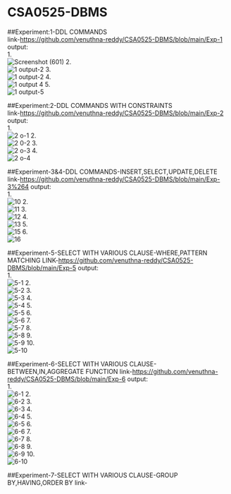 # CSA0525-DBMS
##Experiment:1-DDL COMMANDS<br/>link-https://github.com/venuthna-reddy/CSA0525-DBMS/blob/main/Exp-1
output:<br/>
1.<br/>
![Screenshot (601)](https://user-images.githubusercontent.com/113232880/193612186-303faf52-335d-4bc5-b363-7403638abe80.png)
2.<br/>
![1 output-2](https://user-images.githubusercontent.com/113232880/193612970-e613221a-5551-497f-b617-45cb2cb2db05.png)
3.<br/>
![1 output-2](https://user-images.githubusercontent.com/113232880/193613672-e69f27ee-396b-4215-9b23-efa4d1a37ec6.png)
4.<br/>
![1 output 4](https://user-images.githubusercontent.com/113232880/193614445-7e6585a8-d9f5-4eff-8550-0faba8aa5182.png)
5.<br/>
![1 output-5](https://user-images.githubusercontent.com/113232880/193614522-5e677203-2e98-468f-b18c-d2351fae9b5b.png)

##Experiment:2-DDL COMMANDS WITH CONSTRAINTS<br/>link-https://github.com/venuthna-reddy/CSA0525-DBMS/blob/main/Exp-2
output:<br/>
1.<br/>
![2 o-1](https://user-images.githubusercontent.com/113232880/193640010-0c00c6ae-66be-4545-94ee-6dc8fd273975.png)
2.<br/>
![2 0-2](https://user-images.githubusercontent.com/113232880/193640098-c58fedad-4b2f-40c2-9375-0c3f1f5d514b.png)
3.<br/>
![2 o-3](https://user-images.githubusercontent.com/113232880/193640163-abc310a9-8217-4f9e-b630-58001955c7ab.png)
4.<br/>
![2 o-4](https://user-images.githubusercontent.com/113232880/193640271-33a75e0a-4440-42ab-80ca-a1fd7c3813fb.png)

##Experiment-3&4-DDL COMMANDS-INSERT,SELECT,UPDATE,DELETE<br/>link-https://github.com/venuthna-reddy/CSA0525-DBMS/blob/main/Exp-3%264
output:<br/>
1.<br/>
![10](https://user-images.githubusercontent.com/113232880/193841933-443b7583-b104-41f8-8794-d28325eb675b.png)
2.<br/>
![11](https://user-images.githubusercontent.com/113232880/193842042-9eb67521-542d-4a65-a4e8-1c52b4378ced.png)
3.<br/>
![12](https://user-images.githubusercontent.com/113232880/193842138-681ca34f-48f7-4d16-ba60-e418a5d5f95c.png)
4.<br/>
![13](https://user-images.githubusercontent.com/113232880/193842367-15ac6a09-6dd3-4757-86bf-3bc18331b8d9.png)
5.<br/>
![15](https://user-images.githubusercontent.com/113232880/193842495-b0933b2c-2145-44e5-abb3-f8d5d664710f.png)
6.<br/>
![16](https://user-images.githubusercontent.com/113232880/193842586-d0ccd8d4-2377-4555-b544-80acb3015970.png)

##Experiment-5-SELECT WITH VARIOUS CLAUSE-WHERE,PATTERN MATCHING LINK-https://github.com/venuthna-reddy/CSA0525-DBMS/blob/main/Exp-5
output:<br/>
1.<br/>
![5-1](https://user-images.githubusercontent.com/113232880/193886894-95251d87-11e8-459b-9cb5-f4401f9dd72d.png)
2.<br/>
![5-2](https://user-images.githubusercontent.com/113232880/193886963-19be7e1d-1908-456b-b4cd-8005d90941a3.png)
3.<br/>
![5-3](https://user-images.githubusercontent.com/113232880/193887062-42af910e-41e8-4b91-80c3-d924ce25911e.png)
4.<br/>
![5-4](https://user-images.githubusercontent.com/113232880/193887217-c3beb7ff-1112-47ff-80fb-5b4e139a9f64.png)
5.<br/>
![5-5](https://user-images.githubusercontent.com/113232880/193887302-0698ea3a-8dc9-46ae-8aa3-5ae1fa3ac8a1.png)
6.<br/>
![5-6](https://user-images.githubusercontent.com/113232880/193887371-86a8449a-b712-4fd3-bf9b-6d447b5d2f12.png)
7.<br/>
![5-7](https://user-images.githubusercontent.com/113232880/193887430-4a4758d8-0434-4dcb-998a-6823f8f4791c.png)
8.<br/>
![5-8](https://user-images.githubusercontent.com/113232880/193887597-5c506903-da3a-4143-a4a9-5c726df817b6.png)
9.<br/>
![5-9](https://user-images.githubusercontent.com/113232880/193887695-98aab557-12c4-439a-89db-6f792c756c18.png)
10.<br/>
![5-10](https://user-images.githubusercontent.com/113232880/193887780-e646262c-f93a-4d00-8b3e-d0c73b79c4df.png)

##Experiment-6-SELECT WITH VARIOUS CLAUSE-BETWEEN,IN,AGGREGATE FUNCTION link-https://github.com/venuthna-reddy/CSA0525-DBMS/blob/main/Exp-6
output:<br/>
1.<br/>
![6-1](https://user-images.githubusercontent.com/113232880/194048657-4023e99d-598c-4aec-9b18-f82ab0dc84d0.png)
2.<br/>
![6-2](https://user-images.githubusercontent.com/113232880/194048760-217d5ee2-e3fa-48d3-9f4f-87277d2b15d1.png)
3.<br/>
![6-3](https://user-images.githubusercontent.com/113232880/194048815-231d17f2-0baa-4900-a0e3-fda71d2cd16e.png)
4.<br/>
![6-4](https://user-images.githubusercontent.com/113232880/194048880-290eb527-50a5-46e1-94b1-f3070987dbc4.png)
5.<br/>
![6-5](https://user-images.githubusercontent.com/113232880/194048932-7ecc259a-2325-48ec-9064-57290c251ef4.png)
6.<br/>
![6-6](https://user-images.githubusercontent.com/113232880/194048997-d6396f04-80ff-4d04-9e8a-7e8465987f9f.png)
7.<br/>
![6-7](https://user-images.githubusercontent.com/113232880/194049038-45508bbf-cbdd-4436-9f24-a631f03addd0.png)
8.<br/>
![6-8](https://user-images.githubusercontent.com/113232880/194049086-d175bee6-1a05-4170-8919-b3460fedab03.png)
9.<br/>
![6-9](https://user-images.githubusercontent.com/113232880/194049174-781ffe2d-e5fe-41cc-b3a1-b3248ff0da7e.png)
10.<br/>
![6-10](https://user-images.githubusercontent.com/113232880/194049231-92240874-0490-4b2c-9616-bae488ee54bc.png)

##Experiment-7-SELECT WITH VARIOUS CLAUSE-GROUP BY,HAVING,ORDER BY link-
